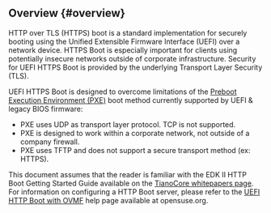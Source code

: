 <!--- @file
  First Chapter of EDK II Template Specification

  Copyright (c) 2017, Intel Corporation. All rights reserved.<BR>

  Redistribution and use in source (original document form) and 'compiled'
  forms (converted to PDF, epub, HTML and other formats) with or without
  modification, are permitted provided that the following conditions are met:

  1) Redistributions of source code (original document form) must retain the
     above copyright notice, this list of conditions and the following
     disclaimer as the first lines of this file unmodified.

  2) Redistributions in compiled form (transformed to other DTDs, converted to
     PDF, epub, HTML and other formats) must reproduce the above copyright
     notice, this list of conditions and the following disclaimer in the
     documentation and/or other materials provided with the distribution.

  THIS DOCUMENTATION IS PROVIDED BY TIANOCORE PROJECT "AS IS" AND ANY EXPRESS OR
  IMPLIED WARRANTIES, INCLUDING, BUT NOT LIMITED TO, THE IMPLIED WARRANTIES OF
  MERCHANTABILITY AND FITNESS FOR A PARTICULAR PURPOSE ARE DISCLAIMED. IN NO
  EVENT SHALL TIANOCORE PROJECT  BE LIABLE FOR ANY DIRECT, INDIRECT, INCIDENTAL,
  SPECIAL, EXEMPLARY, OR CONSEQUENTIAL DAMAGES (INCLUDING, BUT NOT LIMITED TO,
  PROCUREMENT OF SUBSTITUTE GOODS OR SERVICES; LOSS OF USE, DATA, OR PROFITS;
  OR BUSINESS INTERRUPTION) HOWEVER CAUSED AND ON ANY THEORY OF LIABILITY,
  WHETHER IN CONTRACT, STRICT LIABILITY, OR TORT (INCLUDING NEGLIGENCE OR
  OTHERWISE) ARISING IN ANY WAY OUT OF THE USE OF THIS DOCUMENTATION, EVEN IF
  ADVISED OF THE POSSIBILITY OF SUCH DAMAGE.

-->


## Overview {#overview}

HTTP over TLS (HTTPS) boot is a standard implementation for securely booting using the Unified Extensible Firmware Interface (UEFI) over a network device. HTTPS Boot is especially important for clients using potentially insecure networks outside of corporate infrastructure. Security for UEFI HTTPS Boot is provided by the underlying Transport Layer Security (TLS).

UEFI HTTPS Boot is designed to overcome limitations of the [Preboot Execution Environment (PXE)](https://github.com/tianocore/tianocore.github.io/wiki/PXE) boot method currently supported by UEFI &amp; legacy BIOS firmware:

* PXE uses UDP as transport layer protocol. TCP is not supported.
* PXE is designed to work within a corporate network, not outside of a company firewall.
* PXE uses TFTP and does not support a secure transport method (ex: HTTPS).

This document assumes that the reader is familiar with the EDK II HTTP Boot Getting Started Guide available on the [TianoCore whitepapers page](https://github.com/tianocore/tianocore.github.io/wiki/EDK%20II%20White%20papers). For information on configuring a HTTP Boot server, please refer to the [UEFI HTTP Boot with OVMF](https://en.opensuse.org/UEFI_HTTPBoot_with_OVMF) help page available at opensuse.org.